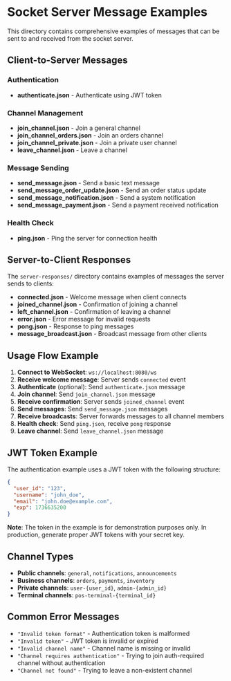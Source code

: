 # Socket Server Message Examples

This directory contains comprehensive examples of messages that can be sent to and received from the socket server.

## Client-to-Server Messages

### Authentication
- **authenticate.json** - Authenticate using JWT token

### Channel Management
- **join_channel.json** - Join a general channel
- **join_channel_orders.json** - Join an orders channel
- **join_channel_private.json** - Join a private user channel
- **leave_channel.json** - Leave a channel

### Message Sending
- **send_message.json** - Send a basic text message
- **send_message_order_update.json** - Send an order status update
- **send_message_notification.json** - Send a system notification
- **send_message_payment.json** - Send a payment received notification

### Health Check
- **ping.json** - Ping the server for connection health

## Server-to-Client Responses

The `server-responses/` directory contains examples of messages the server sends to clients:

- **connected.json** - Welcome message when client connects
- **joined_channel.json** - Confirmation of joining a channel
- **left_channel.json** - Confirmation of leaving a channel
- **error.json** - Error message for invalid requests
- **pong.json** - Response to ping messages
- **message_broadcast.json** - Broadcast message from other clients

## Usage Flow Example

1. **Connect to WebSocket**: `ws://localhost:8080/ws`
2. **Receive welcome message**: Server sends `connected` event
3. **Authenticate** (optional): Send `authenticate.json` message
4. **Join channel**: Send `join_channel.json` message
5. **Receive confirmation**: Server sends `joined_channel` event
6. **Send messages**: Send `send_message.json` messages
7. **Receive broadcasts**: Server forwards messages to all channel members
8. **Health check**: Send `ping.json`, receive `pong` response
9. **Leave channel**: Send `leave_channel.json` message

## JWT Token Example

The authentication example uses a JWT token with the following structure:

```json
{
  "user_id": "123",
  "username": "john_doe",
  "email": "john.doe@example.com",
  "exp": 1736635200
}
```

**Note**: The token in the example is for demonstration purposes only. In production, generate proper JWT tokens with your secret key.

## Channel Types

- **Public channels**: `general`, `notifications`, `announcements`
- **Business channels**: `orders`, `payments`, `inventory`
- **Private channels**: `user-{user_id}`, `admin-{admin_id}`
- **Terminal channels**: `pos-terminal-{terminal_id}`

## Common Error Messages

- `"Invalid token format"` - Authentication token is malformed
- `"Invalid token"` - JWT token is invalid or expired
- `"Invalid channel name"` - Channel name is missing or invalid
- `"Channel requires authentication"` - Trying to join auth-required channel without authentication
- `"Channel not found"` - Trying to leave a non-existent channel
